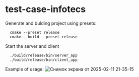 # test-case-infotecs

Generate and bulding project using presets:

      cmake --preset release
      cmake --build --preset release

Start the server and client

      ./build/release/bin/server_app
      ./build/release/bin/client_app

Example of usage:
![Снимок экрана от 2025-02-11 21-35-15](https://github.com/user-attachments/assets/1a9806f5-b63a-49d8-b818-b802b1993e91)
